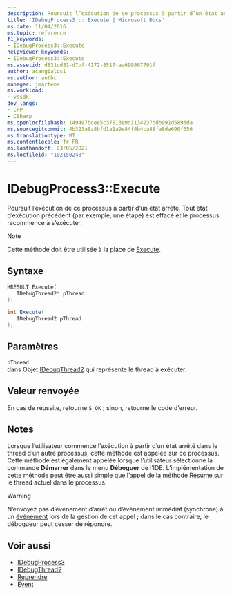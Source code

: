 ```yaml
---
description: Poursuit l’exécution de ce processus à partir d’un état arrêté. Tout état d’exécution précédent (par exemple, une étape) est effacé et le processus recommence à s’exécuter.
title: 'IDebugProcess3 :: Execute | Microsoft Docs'
ms.date: 11/04/2016
ms.topic: reference
f1_keywords:
- IDebugProcess3::Execute
helpviewer_keywords:
- IDebugProcess3::Execute
ms.assetid: d831cd81-d7bf-4172-8517-aa699867791f
author: acangialosi
ms.author: anthc
manager: jmartens
ms.workload:
- vssdk
dev_langs:
- CPP
- CSharp
ms.openlocfilehash: 149497bcee5c37813e9d1134237ddb991d5893da
ms.sourcegitcommit: 4b323a8a8bfd1a1a9e84f4b4ca88fa8da690f656
ms.translationtype: MT
ms.contentlocale: fr-FR
ms.lasthandoff: 03/05/2021
ms.locfileid: "102150248"
---
```

# <a name="idebugprocess3execute"></a>IDebugProcess3::Execute
Poursuit l’exécution de ce processus à partir d’un état arrêté. Tout état d’exécution précédent (par exemple, une étape) est effacé et le processus recommence à s’exécuter.

> [!NOTE]
> Cette méthode doit être utilisée à la place de [Execute](../../../extensibility/debugger/reference/idebugprogram2-execute.md).

## <a name="syntax"></a>Syntaxe

```cpp
HRESULT Execute(
   IDebugThread2* pThread
);
```

```csharp
int Execute(
   IDebugThread2 pThread
);
```

## <a name="parameters"></a>Paramètres
`pThread`\
dans Objet [IDebugThread2](../../../extensibility/debugger/reference/idebugthread2.md) qui représente le thread à exécuter.

## <a name="return-value"></a>Valeur renvoyée
 En cas de réussite, retourne `S_OK` ; sinon, retourne le code d’erreur.

## <a name="remarks"></a>Notes
 Lorsque l’utilisateur commence l’exécution à partir d’un état arrêté dans le thread d’un autre processus, cette méthode est appelée sur ce processus. Cette méthode est également appelée lorsque l’utilisateur sélectionne la commande **Démarrer** dans le menu **Déboguer** de l’IDE. L’implémentation de cette méthode peut être aussi simple que l’appel de la méthode [Resume](../../../extensibility/debugger/reference/idebugthread2-resume.md) sur le thread actuel dans le processus.

> [!WARNING]
> N’envoyez pas d’événement d’arrêt ou d’événement immédiat (synchrone) à un [événement](../../../extensibility/debugger/reference/idebugeventcallback2-event.md) lors de la gestion de cet appel ; dans le cas contraire, le débogueur peut cesser de répondre.

## <a name="see-also"></a>Voir aussi
- [IDebugProcess3](../../../extensibility/debugger/reference/idebugprocess3.md)
- [IDebugThread2](../../../extensibility/debugger/reference/idebugthread2.md)
- [Reprendre](../../../extensibility/debugger/reference/idebugthread2-resume.md)
- [Event](../../../extensibility/debugger/reference/idebugeventcallback2-event.md)
